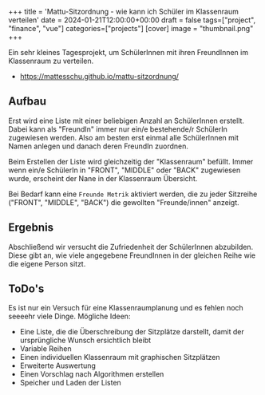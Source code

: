 +++
title = 'Mattu-Sitzordnung - wie kann ich Schüler im Klassenraum verteilen'
date = 2024-01-21T12:00:00+00:00
draft = false
tags=["project", "finance", "vue"]
categories=["projects"]
[cover]
image = "thumbnail.png"
+++

Ein sehr kleines Tagesprojekt, um SchülerInnen mit ihren FreundInnen im Klassenraum zu verteilen.

- <https://mattesschu.github.io/mattu-sitzordnung/>

## Aufbau

Erst wird eine Liste mit einer beliebigen Anzahl an SchülerInnen erstellt. Dabei kann als "FreundIn" immer nur ein/e bestehende/r SchülerIn zugewiesen werden. Also am besten erst einmal alle SchülerInnen mit Namen anlegen und danach deren FreundIn zuordnen.

Beim Erstellen der Liste wird gleichzeitig der "Klassenraum" befüllt. Immer wenn ein/e SchülerIn in "FRONT", "MIDDLE" oder "BACK" zugewiesen wurde, erscheint der Nane in der Klassenraum Übersicht.

Bei Bedarf kann eine `Freunde Metrik` aktiviert werden, die zu jeder Sitzreihe ("FRONT", "MIDDLE", "BACK") die gewollten "Freunde/innen" anzeigt.

## Ergebnis

Abschließend wir versucht die Zufriedenheit der SchülerInnen abzubilden. Diese gibt an, wie viele angegebene FreundInnen in der gleichen Reihe wie die eigene Person sitzt.

## ToDo's

Es ist nur ein Versuch für eine Klassenraumplanung und es fehlen noch seeeehr viele Dinge. Mögliche Ideen:

- Eine Liste, die die Überschreibung der Sitzplätze darstellt, damit der ursprüngliche Wunsch ersichtlich bleibt
- Variable Reihen
- Einen individuellen Klassenraum mit graphischen Sitzplätzen
- Erweiterte Auswertung
- Einen Vorschlag nach Algorithmen erstellen
- Speicher und Laden der Listen
